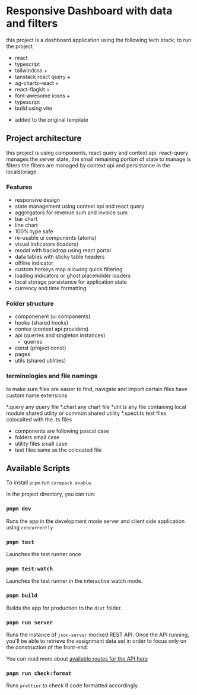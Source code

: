 # Responsive Dashboard with data and filters

this project is a dashboard application using the following tech stack;
to run the project 

- react
- typescript
- tailwindcss +
- tanstack react query +
- ag-charts-react +
- react-flagkit +
- font-awesome icons +
- typescript
- build using vite

+ added to the original template

## Project architecture

this project is using components, react query and context api.
react-query manages the server state,
the small remaining portion of state to manage is filters
the filters are managed by context api and persistance in the localstorage.

### Features

- responsive design
- state management using context api and react query
- aggregators for revenue sum and invoice sum
- bar chart
- line chart
- 100% type safe
- re-usable ui components (atoms)
- visual indicators (loaders)
- modal with backdrop using react portal
- data tables with sticky table headers
- offline indicator
- custom hotkeys map allowing quick filtering
- loading indicators or ghost placeholder loaders
- local storage persistance for application state
- currency and time formatting

### Folder structure
- componenent (ui components)
- hooks (shared hooks)
- contex (context api providers)
- api (queries and singleton instances)
  - queries
- const (project const)
- pages
- utils (shared utilities)

### terminologies and file namings
to make sure files are easier to find, navigate and import
certain files have custom name extensions

*.query any query file
*.chart any chart file
*util.ts any file containing local module shared utility or common shared utility
*.spect.ts test files colocalted with the .ts files

- components are following pascal case
- folders small case
- utility files small case
- test files same as the colocated file


## Available Scripts

To install `pnpm` run `corepack enable`.

In the project directory, you can run:

### `pnpm dev`

Runs the app in the development mode server and client side application using `concurrently`

### `pnpm test`

Launches the test runner once

### `pnpm test:watch`

Launches the test runner in the interactive watch mode.

### `pnpm build`

Builds the app for production to the `dist` folder.

### `pnpm run server`

Runs the instance of `json-server` mocked REST API.
Once the API running, you'll be able to retrieve the assignment data set in order to focus only on the construction
of the front-end.

You can read more about [available routes for the API here](./server/ROUTES.md)

### `pnpm run check:format`

Runs `prettier` to check if code formatted accordingly.
